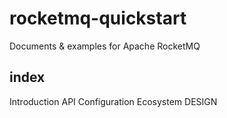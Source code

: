 # rocketmq-quickstart
Documents &amp; examples for Apache RocketMQ

## index
Introduction
API
Configuration
Ecosystem
DESIGN
